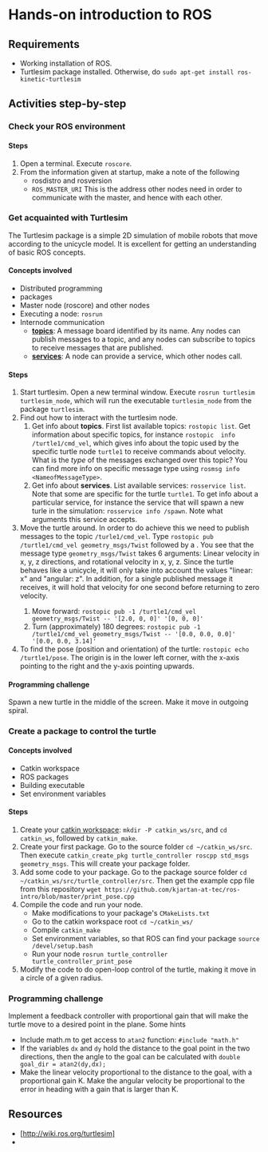 # Hands-on introduction to ROS
## Requirements
- Working installation of ROS.
- Turtlesim package installed. Otherwise, do `sudo apt-get install ros-kinetic-turtlesim`
## Activities step-by-step
### Check your ROS environment
#### Steps
1. Open a terminal. Execute `roscore`.
2. From the information given at startup, make a note of the following
   - rosdistro and rosversion
   - `ROS_MASTER_URI` This is the address other nodes need in order to communicate with the master, and hence with each other. 
### Get acquainted with Turtlesim
The Turtlesim package is a simple 2D simulation of mobile robots that move according to the unicycle model. It is excellent for getting an understanding of basic ROS concepts.
#### Concepts involved
- Distributed programming
- packages
- Master node (roscore) and other nodes
- Executing a node: `rosrun`
- Internode communication
  - [**topics**](http://wiki.ros.org/ROS/Tutorials/UnderstandingTopics): A message board identified by its name. Any nodes can publish messages to a topic, and any nodes can subscribe to topics to receive messages that are published.
  - [**services**](http://wiki.ros.org/Services): A node can provide a service, which other nodes call. 
#### Steps
1. Start turtlesim. Open a new terminal window. Execute `rosrun turtlesim turtlesim_node`, which will run the executable `turtlesim_node` from the package `turtlesim`.
2. Find out how to interact with the turtlesim node.
   1. Get info about **topics**. First  list available topics: `rostopic list`. Get information about specific topics, for instance `rostopic  info /turtle1/cmd_vel`, which gives info about the topic used by the specific turtle node `turtle1` to receive commands about velocity. What is the _type_ of the messages exchanged over this topic? You can find more info on specific message type using `rosmsg info <NameofMessageType>`.
   2. Get info about **services**. List available services: `rosservice list`. Note that some are specific for the turtle `turtle1`. To get info about a particular service, for instance the service that will spawn a new turle in the simulation: `rosservice info /spawn`. Note what arguments this service accepts. 
3. Move the turtle around. In order to do achieve this we need to publish messages to the topic `/turle1/cmd_vel`. Type `rostopic pub /turtle1/cmd_vel geometry_msgs/Twist` followed by a <tab>. You see that the message type `geometry_msgs/Twist` takes 6 arguments: Linear velocity in x, y, z directions, and rotational velocity in x, y, z. Since the turtle behaves like a unicycle, it will only take into account the values "linear: x" and "angular: z". In addition, for a single published message it receives, it will hold that velocity for one second before returning to zero velocity. 
   1. Move forward: `rostopic pub -1 /turtle1/cmd_vel geometry_msgs/Twist -- '[2.0, 0, 0]' '[0, 0, 0]'` 
   2. Turn (approximately) 180 degrees: `rostopic pub -1 /turtle1/cmd_vel geometry_msgs/Twist -- '[0.0, 0.0, 0.0]' '[0.0, 0.0, 3.14]'` 
4. To find the pose (position and orientation) of the turtle: `rostopic echo /turtle1/pose`. The origin is in the lower left corner, with  the x-axis pointing to the right and the y-axis pointing upwards. 
#### Programming challenge
Spawn a new turtle in the middle of the screen. Make it move in outgoing spiral.
### Create a package to control the turtle
#### Concepts involved
- Catkin workspace
- ROS packages
- Building executable
- Set environment variables 
#### Steps
1. Create your [catkin workspace](http://wiki.ros.org/catkin/Tutorials/create_a_workspace): `mkdir -P catkin_ws/src`, and `cd catkin_ws`, followed by `catkin_make`.
2. Create your first package. Go to the source folder `cd ~/catkin_ws/src`. Then execute `catkin_create_pkg turtle_controller roscpp std_msgs geometry_msgs`. This will create your package folder. 
3. Add some code to your package. Go to the package source folder `cd ~/catkin_ws/src/turtle_controller/src`. Then get the example cpp file from this repository `wget https://github.com/kjartan-at-tec/ros-intro/blob/master/print_pose.cpp`
4. Compile the code and run your node.
   - Make modifications to your package's `CMakeLists.txt`
   - Go to the catkin workspace root `cd ~/catkin_ws/`
   - Compile `catkin_make`
   - Set environment variables, so that ROS can find your package `source /devel/setup.bash`
   - Run your node `rosrun turtle_controller turtle_controller_print_pose`
5. Modify the code to do open-loop control of the turtle, making it move in a circle of a given radius.
### Programming challenge 
Implement a feedback controller with proportional gain that will make the turtle move to a desired point in the plane. Some hints
- Include math.m to get access to  `atan2` function: `#include "math.h"`
- If the variables `dx` and `dy` hold the distance to the goal point in the two directions, then the angle to the goal can be calculated with `double goal_dir = atan2(dy,dx);`
- Make the linear velocity proportional to the distance to the goal, with a proportional gain K. Make the angular velocity be proportional to the error in heading with a gain that is larger than K.   

## Resources
- [http://wiki.ros.org/turtlesim]
- 

